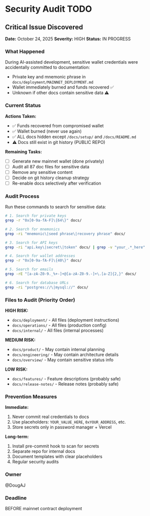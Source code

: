 # Security Audit TODO

## Critical Issue Discovered

**Date:** October 24, 2025
**Severity:** HIGH
**Status:** IN PROGRESS

### What Happened

During AI-assisted development, sensitive wallet credentials were accidentally committed to documentation:
- Private key and mnemonic phrase in `docs/deployment/MAINNET_DEPLOYMENT.md`
- Wallet immediately burned and funds recovered ✅
- Unknown if other docs contain sensitive data ⚠️

### Current Status

**Actions Taken:**
- ✅ Funds recovered from compromised wallet
- ✅ Wallet burned (never use again)
- ✅ ALL docs hidden except `/docs/setup/` and `/docs/README.md`
- ⚠️ Docs still exist in git history (PUBLIC REPO)

**Remaining Tasks:**
- [ ] Generate new mainnet wallet (done privately)
- [ ] Audit all 87 doc files for sensitive data
- [ ] Remove any sensitive content
- [ ] Decide on git history cleanup strategy
- [ ] Re-enable docs selectively after verification

### Audit Process

Run these commands to search for sensitive data:

```bash
# 1. Search for private keys
grep -r "0x[0-9a-fA-F]\{64\}" docs/

# 2. Search for mnemonics
grep -ri "mnemonic\|seed phrase\|recovery phrase" docs/

# 3. Search for API keys
grep -ri "api.key\|secret\|token" docs/ | grep -v "your_.*_here"

# 4. Search for wallet addresses
grep -r "0x[0-9a-fA-F]\{40\}" docs/

# 5. Search for emails
grep -rE "[a-zA-Z0-9._%+-]+@[a-zA-Z0-9.-]+\.[a-Z]{2,}" docs/

# 6. Search for database URLs
grep -ri "postgres://\|mysql://" docs/
```

### Files to Audit (Priority Order)

**HIGH RISK:**
- `docs/deployment/` - All files (deployment instructions)
- `docs/operations/` - All files (production config)
- `docs/internal/` - All files (internal processes)

**MEDIUM RISK:**
- `docs/product/` - May contain internal planning
- `docs/engineering/` - May contain architecture details
- `docs/overview/` - May contain sensitive status info

**LOW RISK:**
- `docs/features/` - Feature descriptions (probably safe)
- `docs/release-notes/` - Release notes (probably safe)

### Prevention Measures

**Immediate:**
1. Never commit real credentials to docs
2. Use placeholders: `YOUR_VALUE_HERE`, `0xYOUR_ADDRESS`, etc.
3. Store secrets only in password manager + Vercel

**Long-term:**
1. Install pre-commit hook to scan for secrets
2. Separate repo for internal docs
3. Document templates with clear placeholders
4. Regular security audits

### Owner

@DougAJ

### Deadline

BEFORE mainnet contract deployment
